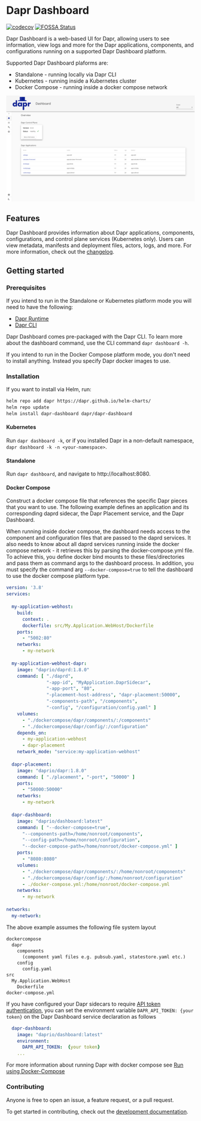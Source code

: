 # Dapr Dashboard

[![codecov](https://codecov.io/gh/dapr/dashboard/branch/master/graph/badge.svg)](https://codecov.io/gh/dapr/dashboard)
[![FOSSA Status](https://app.fossa.com/api/projects/custom%2B162%2Fgithub.com%2Fdapr%2Fdashboard.svg?type=shield)](https://app.fossa.com/projects/custom%2B162%2Fgithub.com%2Fdapr%2Fdashboard?ref=badge_shield)

Dapr Dashboard is a web-based UI for Dapr, allowing users to see information, view logs and more for the Dapr applications, components, and configurations running on a supported Dapr Dashboard platform.

Supported Dapr Dashboard plaforms are:
- Standalone - running locally via Dapr CLI
- Kubernetes - running inside a Kubernetes cluster
- Docker Compose - running inside a docker compose network

<p style="text-align:center">
  <img src="img/img.PNG">
</p>

## Features

Dapr Dashboard provides information about Dapr applications, components, configurations, and control plane services (Kubernetes only). Users can view metadata, manifests and deployment files, actors, logs, and more. For more information, check out the [changelog](docs/development/changelog.md).

## Getting started

### Prerequisites

If you intend to run in the Standalone or Kubernetes platform mode you will need to have the following:

- [Dapr Runtime](https://github.com/dapr/dapr)
- [Dapr CLI](https://github.com/dapr/cli)

Dapr Dashboard comes pre-packaged with the Dapr CLI. To learn more about the dashboard command, use the CLI command `dapr dashboard -h`.

If you intend to run in the Docker Compose platform mode, you don't need to install anything. Instead you specify Dapr docker images to use.

### Installation
If you want to install via Helm, run:
```sh
helm repo add dapr https://dapr.github.io/helm-charts/
helm repo update
helm install dapr-dashboard dapr/dapr-dashboard
```

#### Kubernetes
Run `dapr dashboard -k`, or if you installed Dapr in a non-default namespace, `dapr dashboard -k -n <your-namespace>`.

#### Standalone
Run `dapr dashboard`, and navigate to http://localhost:8080.

#### Docker Compose
Construct a docker compose file that references the specific Dapr pieces that you want to use. The following example defines an application and its corresponding daprd sidecar, the Dapr Placement service, and the Dapr Dashboard.

When running inside docker compose, the dashboard needs access to the component and configuration files that are passed to the daprd services. It also needs to know about all daprd services running inside the docker compose network - it retrieves this by parsing the docker-compose.yml file. To achieve this, you define docker bind mounts to these files/directories and pass them as command args to the dashboard process. In addition, you must specify the command arg `--docker-compose=true` to tell the dashboard to use the docker compose platform type.

```yml
version: '3.8'
services:
      
  my-application-webhost:
    build:
      context: .
      dockerfile: src/My.Application.WebHost/Dockerfile   
    ports:
      - "5002:80"
    networks:
      - my-network

  my-application-webhost-dapr:
    image: "daprio/daprd:1.8.0"
    command: [ "./daprd",
               "-app-id", "MyApplication.DaprSidecar",
               "-app-port", "80",
               "-placement-host-address", "dapr-placement:50000",
               "-components-path", "/components",
               "-config", "/configuration/config.yaml" ]
    volumes:
      - "./dockercompose/dapr/components/:/components"
      - "./dockercompose/dapr/config/:/configuration"
    depends_on:
      - my-application-webhost
      - dapr-placement
    network_mode: "service:my-application-webhost" 
        
  dapr-placement:
    image: "daprio/dapr:1.8.0"
    command: [ "./placement", "-port", "50000" ]
    ports:
      - "50000:50000"
    networks:
      - my-network

  dapr-dashboard:
    image: "daprio/dashboard:latest"
    command: [ "--docker-compose=true", 
      "--components-path=/home/nonroot/components", 
      "--config-path=/home/nonroot/configuration", 
      "--docker-compose-path=/home/nonroot/docker-compose.yml" ]
    ports:
      - "8080:8080"
    volumes:
      - "./dockercompose/dapr/components/:/home/nonroot/components"
      - "./dockercompose/dapr/config/:/home/nonroot/configuration"
      - ./docker-compose.yml:/home/nonroot/docker-compose.yml
    networks:
      - my-network
      
networks:
  my-network:
```

The above example assumes the following file system layout

```
dockercompose
  dapr
    components
      (component yaml files e.g. pubsub.yaml, statestore.yaml etc.)
    config
      config.yaml
src
  My.Application.WebHost
    Dockerfile
docker-compose.yml
```

If you have configured your Dapr sidecars to require [API token authentication](https://docs.dapr.io/operations/security/api-token/), you can set the environment variable `DAPR_API_TOKEN: {your token}` on the Dapr Dashboard service declaration as follows
```yml
  dapr-dashboard:
    image: "daprio/dashboard:latest"
    environment:
      DAPR_API_TOKEN:  {your token}
    ...
```

For more information about running Dapr with docker compose see [Run using Docker-Compose](https://docs.dapr.io/operations/hosting/self-hosted/self-hosted-with-docker/#run-using-docker-compose)

### Contributing
Anyone is free to open an issue, a feature request, or a pull request.

To get started in contributing, check out the [development documentation](docs/development/development_guide.md).
